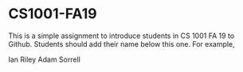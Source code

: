 # CS1001-FA19
This is a simple assignment to introduce students in CS 1001 FA 19 to Github.
Students should add their name below this one. For example,

Ian Riley
Adam Sorrell
